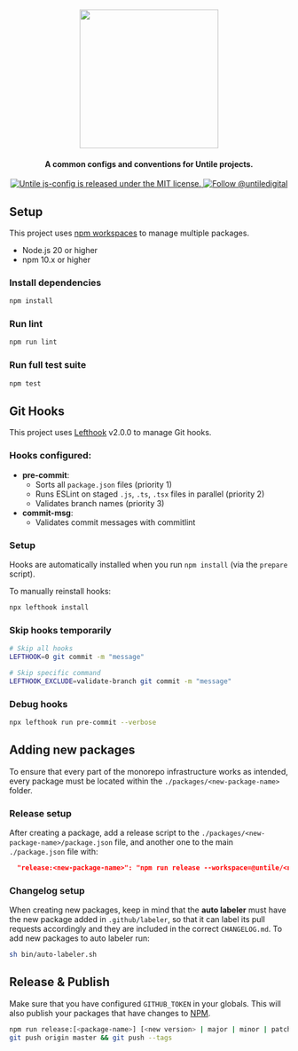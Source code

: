 <p align="center">
  <br><img width="250" src="https://untile.pt/logo.png" /><br>
</p>

<h4 align="center">
  A common configs and conventions for Untile projects.
</h4>

<p align="center">
  <a href="https://github.com/untile/js-configs/blob/main/LICENSE">
    <img src="https://img.shields.io/badge/license-MIT-blue.svg" alt="Untile js-config is released under the MIT license." />
  </a>
  <a href="https://twitter.com/intent/follow?screen_name=untiledigital">
    <img src="https://img.shields.io/twitter/follow/untiledigital.svg?label=Follow%20@untiledigital" alt="Follow @untiledigital" />
  </a>
</p>

## Setup

This project uses [npm workspaces](https://docs.npmjs.com/cli/v10/using-npm/workspaces) to manage multiple packages.

- Node.js 20 or higher
- npm 10.x or higher

### Install dependencies

```sh
npm install
```

### Run lint

```sh
npm run lint
```

### Run full test suite

```sh
npm test
```

## Git Hooks

This project uses [Lefthook](https://github.com/evilmartians/lefthook) v2.0.0 to manage Git hooks.

### Hooks configured:
- **pre-commit**: 
  - Sorts all `package.json` files (priority 1)
  - Runs ESLint on staged `.js`, `.ts`, `.tsx` files in parallel (priority 2)
  - Validates branch names (priority 3)
- **commit-msg**: 
  - Validates commit messages with commitlint

### Setup
Hooks are automatically installed when you run `npm install` (via the `prepare` script).

To manually reinstall hooks:
```sh
npx lefthook install
```

### Skip hooks temporarily
```sh
# Skip all hooks
LEFTHOOK=0 git commit -m "message"

# Skip specific command
LEFTHOOK_EXCLUDE=validate-branch git commit -m "message"
```

### Debug hooks
```sh
npx lefthook run pre-commit --verbose
```

## Adding new packages

To ensure that every part of the monorepo infrastructure works as intended, every package must be located within the `./packages/<new-package-name>` folder.

### Release setup

After creating a package, add a release script to the `./packages/<new-package-name>/package.json` file, and another one to the main `./package.json` file with:

```json
  "release:<new-package-name>": "npm run release --workspace=@untile/<new-package-name>",
```

### Changelog setup

When creating new packages, keep in mind that the **auto labeler** must have the new package added in `.github/labeler`, so that it can label its pull requests accordingly and they are included in the correct `CHANGELOG.md`. To add new packages to auto labeler run:

```sh
sh bin/auto-labeler.sh
```

## Release & Publish

Make sure that you have configured `GITHUB_TOKEN` in your globals.
This will also publish your packages that have changes to [NPM](https://www.npmjs.com/~untile).

```sh
npm run release:[<package-name>] [<new version> | major | minor | patch]
git push origin master && git push --tags
```
